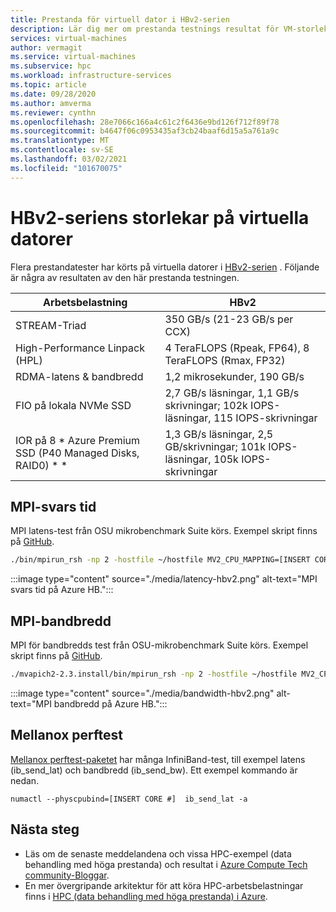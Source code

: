 ```yaml
---
title: Prestanda för virtuell dator i HBv2-serien
description: Lär dig mer om prestanda testnings resultat för VM-storlekar i HBv2 i Azure.
services: virtual-machines
author: vermagit
ms.service: virtual-machines
ms.subservice: hpc
ms.workload: infrastructure-services
ms.topic: article
ms.date: 09/28/2020
ms.author: amverma
ms.reviewer: cynthn
ms.openlocfilehash: 28e7066c166a4c61c2f6436e9bd126f712f89f78
ms.sourcegitcommit: b4647f06c0953435af3cb24baaf6d15a5a761a9c
ms.translationtype: MT
ms.contentlocale: sv-SE
ms.lasthandoff: 03/02/2021
ms.locfileid: "101670075"
---
```

# <a name="hbv2-series-virtual-machine-sizes"></a>HBv2-seriens storlekar på virtuella datorer

Flera prestandatester har körts på virtuella datorer i [HBv2-serien](../../hbv2-series.md) . Följande är några av resultaten av den här prestanda testningen.


| Arbetsbelastning                                        | HBv2                                                              |
|-------------------------------------------------|-------------------------------------------------------------------|
| STREAM-Triad                                    | 350 GB/s (21-23 GB/s per CCX)                                     |
| High-Performance Linpack (HPL)                  | 4 TeraFLOPS (Rpeak, FP64), 8 TeraFLOPS (Rmax, FP32)               |
| RDMA-latens & bandbredd                        | 1,2 mikrosekunder, 190 GB/s                                        |
| FIO på lokala NVMe SSD                           | 2,7 GB/s läsningar, 1,1 GB/s skrivningar; 102k IOPS-läsningar, 115 IOPS-skrivningar |
| IOR på 8 * Azure Premium SSD (P40 Managed Disks, RAID0) * *  | 1,3 GB/s läsningar, 2,5 GB/skrivningar; 101k IOPS-läsningar, 105k IOPS-skrivningar |


## <a name="mpi-latency"></a>MPI-svars tid

MPI latens-test från OSU mikrobenchmark Suite körs. Exempel skript finns på [GitHub](https://github.com/Azure/azhpc-images/blob/04ddb645314a6b2b02e9edb1ea52f079241f1297/tests/run-tests.sh).


```bash 
./bin/mpirun_rsh -np 2 -hostfile ~/hostfile MV2_CPU_MAPPING=[INSERT CORE #] ./osu_latency
``` 
 
:::image type="content" source="./media/latency-hbv2.png" alt-text="MPI svars tid på Azure HB.":::


## <a name="mpi-bandwidth"></a>MPI-bandbredd

MPI för bandbredds test från OSU-mikrobenchmark Suite körs. Exempel skript finns på [GitHub](https://github.com/Azure/azhpc-images/blob/04ddb645314a6b2b02e9edb1ea52f079241f1297/tests/run-tests.sh).


```bash
./mvapich2-2.3.install/bin/mpirun_rsh -np 2 -hostfile ~/hostfile MV2_CPU_MAPPING=[INSERT CORE #] ./mvapich2-2.3/osu_benchmarks/mpi/pt2pt/osu_bw
``` 

:::image type="content" source="./media/bandwidth-hbv2.png" alt-text="MPI bandbredd på Azure HB.":::


## <a name="mellanox-perftest"></a>Mellanox perftest

[Mellanox perftest-paketet](https://community.mellanox.com/s/article/perftest-package) har många InfiniBand-test, till exempel latens (ib_send_lat) och bandbredd (ib_send_bw). Ett exempel kommando är nedan. 


```console
numactl --physcpubind=[INSERT CORE #]  ib_send_lat -a
```


## <a name="next-steps"></a>Nästa steg

- Läs om de senaste meddelandena och vissa HPC-exempel (data behandling med höga prestanda) och resultat i [Azure Compute Tech community-Bloggar](https://techcommunity.microsoft.com/t5/azure-compute/bg-p/AzureCompute).
- En mer övergripande arkitektur för att köra HPC-arbetsbelastningar finns i [HPC (data behandling med höga prestanda) i Azure](/azure/architecture/topics/high-performance-computing/).